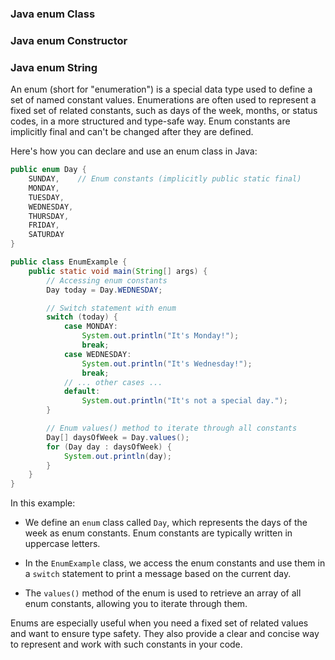 ### Java enum Class
### Java enum Constructor
### Java enum String

An enum (short for "enumeration") is a special data type used to define a set of named constant values. Enumerations are often used to represent a fixed set of related constants, such as days of the week, months, or status codes, in a more structured and type-safe way. Enum constants are implicitly final and can't be changed after they are defined.

Here's how you can declare and use an enum class in Java:

```java
public enum Day {
    SUNDAY,    // Enum constants (implicitly public static final)
    MONDAY,
    TUESDAY,
    WEDNESDAY,
    THURSDAY,
    FRIDAY,
    SATURDAY
}

public class EnumExample {
    public static void main(String[] args) {
        // Accessing enum constants
        Day today = Day.WEDNESDAY;

        // Switch statement with enum
        switch (today) {
            case MONDAY:
                System.out.println("It's Monday!");
                break;
            case WEDNESDAY:
                System.out.println("It's Wednesday!");
                break;
            // ... other cases ...
            default:
                System.out.println("It's not a special day.");
        }

        // Enum values() method to iterate through all constants
        Day[] daysOfWeek = Day.values();
        for (Day day : daysOfWeek) {
            System.out.println(day);
        }
    }
}
```

In this example:

- We define an `enum` class called `Day`, which represents the days of the week as enum constants. Enum constants are typically written in uppercase letters.

- In the `EnumExample` class, we access the enum constants and use them in a `switch` statement to print a message based on the current day.

- The `values()` method of the enum is used to retrieve an array of all enum constants, allowing you to iterate through them.

Enums are especially useful when you need a fixed set of related values and want to ensure type safety. They also provide a clear and concise way to represent and work with such constants in your code.